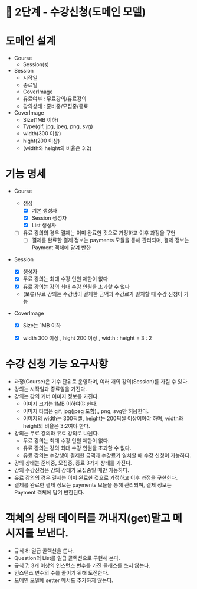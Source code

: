 # 🚀 2단계 - 수강신청(도메인 모델)

# 도메인 설계
- Course
  - Session(s)
- Session
  - 시작일
  - 종료일
  - CoverImage
  - 유료여부 : 무료강의/유료강의
  - 강의상태 : 준비중/모집중/종료
- CoverImage
  - Size(1MB 이하)
  - Type(gif, jpg, jpeg, png, svg)
  - width(300 이상)
  - hight(200 이상)
  - (width와 height의 비율은 3:2)


# 기능 명세
- Course
  - 생성
    - [x] 기본 생성자
    - [x] Session 생성자
    - [x] List<Session> 생성자
  - [ ] 유료 강의의 경우 결제는 이미 완료한 것으로 가정하고 이후 과정을 구현
    - [ ] 결제를 완료한 결제 정보는 payments 모듈을 통해 관리되며, 결제 정보는 Payment 객체에 담겨 반한
    
- Session
  - [x] 생성자 
  - [x] 무료 강의는 최대 수강 인원 제한이 없다
  - [x] 유료 강의는 강의 최대 수강 인원을 초과할 수 없다
  - (보류)유료 강의는 수강생이 결제한 금액과 수강료가 일치할 때 수강 신청이 가능

- CoverImage
  - [x] Size는 1MB 이하
  - [x] width 300 이상 , hight 200 이상 , width : height = 3 : 2


# 수강 신청 기능 요구사항
- 과정(Course)은 기수 단위로 운영하며, 여러 개의 강의(Session)를 가질 수 있다.
- 강의는 시작일과 종료일을 가진다.
- 강의는 강의 커버 이미지 정보를 가진다.
  - 이미지 크기는 1MB 이하여야 한다.
  - 이미지 타입은 gif, jpg(jpeg 포함),, png, svg만 허용한다.
  - 이미지의 width는 300픽셀, height는 200픽셀 이상이어야 하며, width와 height의 비율은 3:2여야 한다.
- 강의는 무료 강의와 유료 강의로 나뉜다.
  - 무료 강의는 최대 수강 인원 제한이 없다.
  - 유료 강의는 강의 최대 수강 인원을 초과할 수 없다.
  - 유료 강의는 수강생이 결제한 금액과 수강료가 일치할 때 수강 신청이 가능하다.
- 강의 상태는 준비중, 모집중, 종료 3가지 상태를 가진다.
- 강의 수강신청은 강의 상태가 모집중일 때만 가능하다.
- 유료 강의의 경우 결제는 이미 완료한 것으로 가정하고 이후 과정을 구현한다.
- 결제를 완료한 결제 정보는 payments 모듈을 통해 관리되며, 결제 정보는 Payment 객체에 담겨 반한된다.

  
# 객체의 상태 데이터를 꺼내지(get)말고 메시지를 보낸다.
- 규칙 8: 일급 콜렉션을 쓴다.
- Question의 List를 일급 콜렉션으로 구현해 본다.
- 규칙 7: 3개 이상의 인스턴스 변수를 가진 클래스를 쓰지 않는다.
- 인스턴스 변수의 수를 줄이기 위해 도전한다.
- 도메인 모델에 setter 메서드 추가하지 않는다.